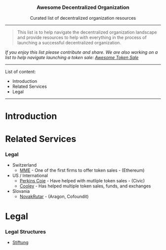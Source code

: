 <h3 align="center">Awesome Decentralized Organization</h3>
<p align="center">Curated list of decentralized organization resources</p>

---

> This list is to help navigate the decentralized organization landscape and provide resources to help with everything in the process of launching a successful decentralized organization.

*If you enjoy this list please contribute and share. We are also working on a list to help navigate launching a token sale: [Awesome Token Sale](https://github.com/holographicio/awesome-token-sale)*

---

List of content:
* Introduction
* Related Services
* Legal

---

# Introduction

# Related Services

### Legal
* Switzerland
  * [MME](http://www.mme.ch/) - One of the first firms to offer token sales - (Ethereum)
* US / International
  * [Perkins Coie](https://www.perkinscoie.com/en/index.html) - Have helped with mutliple token sales - (Civic)
  * [Cooley](https://www.cooley.com/) - Has helped multiple token sales, funds, and exchanges
* Slovania
  * [NovakRutar](http://www.novakrutar.si/en/) - (Aragon, Cofoundit)

# Legal

### Legal Structures
* [Stiftung](https://www.wikiwand.com/en/Stiftung)

